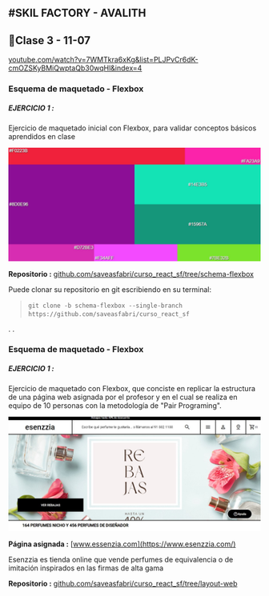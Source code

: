 #SKIL FACTORY - AVALITH
------------------------------
## :book:Clase 3 - 11-07
[youtube.com/watch?v=7WMTkra6xKg&list=PLJPvCr6dK-cmOZSKyBMiQwptaQb30wqHl&index=4](https://www.youtube.com/watch?v=PWJwKAQleA8&list=PLJPvCr6dK-cmOZSKyBMiQwptaQb30wqHl&index=3)

### Esquema de maquetado - Flexbox  

##### EJERCICIO 1 :
Ejercicio de maquetado inicial con Flexbox, para validar conceptos básicos aprendidos en clase

![](./ej1_schema_flexbox/img-readme/print.jpg)

__Repositorio :__
[github.com/saveasfabri/curso_react_sf/tree/schema-flexbox](https://github.com/saveasfabri/curso_react_sf/tree/schema-flexbox)

Puede clonar su repositorio en git escribiendo en su terminal:  

>`git clone -b schema-flexbox --single-branch https://github.com/saveasfabri/curso_react_sf`  

.
.
### Esquema de maquetado - Flexbox  

##### EJERCICIO 1 :
Ejercicio de maquetado con Flexbox, que conciste en replicar la estructura de una página web asignada por el profesor y en el cual se realiza en equipo de 10 personas con la metodología de "Pair Programing".

![](./ej2_maquetado_esenzzia/img/img-readme/Captura%20de%20pantalla%202022-07-18%20084648.jpg)

__Página asignada :__
[www.essenzia.com](https://www.esenzzia.com/)

Esenzzia es tienda online que vende perfumes de equivalencia o de imitación inspirados en las firmas de alta gama 

__Repositorio :__
[github.com/saveasfabri/curso_react_sf/tree/layout-web](https://github.com/saveasfabri/curso_react_sf/tree/layout-web)


